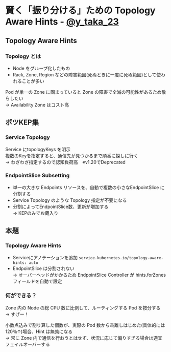 # 賢く「振り分ける」ための Topology Aware Hints - [@y_taka_23](https://twitter.com/y_taka_23)
## Topology Aware Hints
### Topology とは
- Node をグループ化したもの
- Rack, Zone, Region などの障害範囲(死ぬときに一度に死ぬ範囲)として使われることが多い

Pod が単一の Zone に固まっていると Zone の障害で全滅の可能性があるため散らしたい  
-> Availability Zone はコスト高

## ボツKEP集
### Service Topology
Service にtopologyKeys を明示  
複数のKeyを指定すると、通信先が見つかるまで順番に探しに行く  
-> わざわざ指定するので認知負荷高　※v1.20でDeprecated

### EndpointSlice Subsetting
- 単一の大きな Endpoints リソースを、自動で複数の小さなEndpointSlice に分割する  
- Service Topology のような Topology 指定が不要になる  
- 分割によってEndpointSlice数、更新が増加する  
-> KEPのみでお蔵入り

## 本題
### Topology Aware Hints
- Serviceにアノテーションを追加
`service.kubernetes.io/topology-aware-hints: auto`
- EndpointSlice は分割されない  
-> オーバーヘッドがかかるため
EndpointSlice Controller が hints.forZones フィールドを自動で設定

### 何ができる？
Zone 内の Node の総 CPU 数に比例して、ルーティングする Pod を按分する  
-> すげー！

小数点込みで割り算した個数が、実際の Pod 数から乖離しはじめた(具体的には120％↑)場合、Hint は無効になる  
-> 常に Zone 内で通信を行おうとはせず、状況に応じて偏りすぎる場合は適宜フェイルオーバーする
